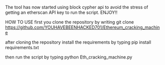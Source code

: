 The tool has now started using 
block cypher api to avoid the 
stress of getting an etherscan API key 
to run the script. ENJOY!!

HOW TO USE 
first you clone the repository by writing git clone https://github.com/YOUHAVEBEENHACKED701/Ethereum_cracking_machine

after cloning the repository 
install the requirements by 
typing pip install requirements.txt

then run the script by typing python Eth_cracking_machine.py
